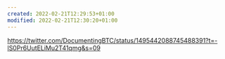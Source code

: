 ```yaml
---
created: 2022-02-21T12:29:53+01:00
modified: 2022-02-21T12:30:20+01:00
---
```


https://twitter.com/DocumentingBTC/status/1495442088745488391?t=-lS0Pr6UutELiMu2T41qmg&s=09

